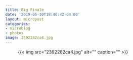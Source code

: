 ```yaml
---
title: Big Finale
date: '2019-05-30T18:40:42-04:00'
layout: micropost
categories:
- microblog
- photos
image: 2392282ca4.jpg
---
```


<figure class="photo">
  {{< img src="2392282ca4.jpg" alt="" caption="" >}}

</figure>





